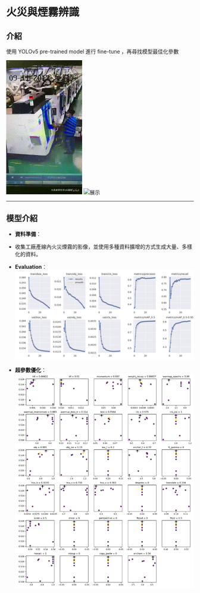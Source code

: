 # 火災與煙霧辨識

介紹
---
使用 YOLOv5 pre-trained model 進行 fine-tune ，再尋找模型最佳化參數

![展示](https://github.com/smalld14/computer-vision-project/blob/main/fire%20smoke/video/Work%20accident%20%20CNC%20machine%20catches%20fire720p%201%2C%20WEFIRE.gif)
![展示](https://github.com/smalld14/computer-vision-project/blob/main/fire%20smoke/video/DosHermanasSevilleSpainJune22022-ezgif.com-video-to-gif-converter.gif)

---

## 模型介紹
- **資料準備**：
- 收集工廠產線內火災煙霧的影像，並使用多種資料擴增的方式生成大量、多樣化的資料。
- **Evaluation**：
![image](https://github.com/smalld14/computer-vision-project/blob/main/fire%20smoke/asset/results.png)
 
- **超參數優化**：
 ![image](https://github.com/smalld14/computer-vision-project/blob/main/fire%20smoke/asset/evolve.png)
